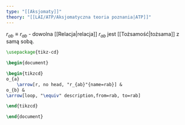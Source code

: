 ```yaml
---
type: "[[Aksjomaty]]"
theory: "[[LAI/ATP/Aksjomatyczna teoria poznania|ATP]]"
---
```

$r_{ab} \equiv r_{ab}$ - dowolna [[Relacja|relacja]] $r_{ab}$ jest [[Tożsamość|tożsama]] z samą sobą.

```tikz
\usepackage{tikz-cd}

\begin{document}

\begin{tikzcd}
o_{a} 
	\arrow[r, no head, "r_{ab}"{name=rab}] & 
o_{b} &
\arrow[loop, "\equiv" description,from=rab, to=rab]

\end{tikzcd}

\end{document}
```
